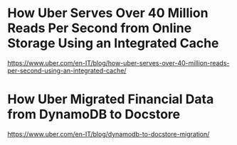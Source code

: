 

# How Uber Serves Over 40 Million Reads Per Second from Online Storage Using an Integrated Cache

https://www.uber.com/en-IT/blog/how-uber-serves-over-40-million-reads-per-second-using-an-integrated-cache/


# How Uber Migrated Financial Data from DynamoDB to Docstore

https://www.uber.com/en-IT/blog/dynamodb-to-docstore-migration/